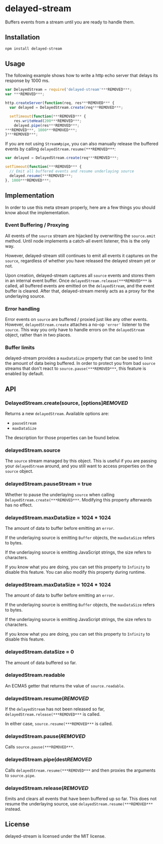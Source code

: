 # delayed-stream

Buffers events from a stream until you are ready to handle them.

## Installation

``` bash
npm install delayed-stream
```

## Usage

The following example shows how to write a http echo server that delays its
response by 1000 ms.

``` javascript
var DelayedStream = require('delayed-stream'***REMOVED***;
var ***REMOVED***;

http.createServer(function(req, res***REMOVED*** {
  var delayed = DelayedStream.create(req***REMOVED***;

  setTimeout(function(***REMOVED*** {
    res.writeHead(200***REMOVED***;
    delayed.pipe(res***REMOVED***;
***REMOVED***, 1000***REMOVED***;
}***REMOVED***;
```

If you are not using `Stream#pipe`, you can also manually release the buffered
events by calling `delayedStream.resume(***REMOVED***`:

``` javascript
var delayed = DelayedStream.create(req***REMOVED***;

setTimeout(function(***REMOVED*** {
  // Emit all buffered events and resume underlaying source
  delayed.resume(***REMOVED***;
}, 1000***REMOVED***;
```

## Implementation

In order to use this meta stream properly, here are a few things you should
know about the implementation.

### Event Buffering / Proxying

All events of the `source` stream are hijacked by overwriting the `source.emit`
method. Until node implements a catch-all event listener, this is the only way.

However, delayed-stream still continues to emit all events it captures on the
`source`, regardless of whether you have released the delayed stream yet or
not.

Upon creation, delayed-stream captures all `source` events and stores them in
an internal event buffer. Once `delayedStream.release(***REMOVED***` is called, all
buffered events are emitted on the `delayedStream`, and the event buffer is
cleared. After that, delayed-stream merely acts as a proxy for the underlaying
source.

### Error handling

Error events on `source` are buffered / proxied just like any other events.
However, `delayedStream.create` attaches a no-op `'error'` listener to the
`source`. This way you only have to handle errors on the `delayedStream`
object, rather than in two places.

### Buffer limits

delayed-stream provides a `maxDataSize` property that can be used to limit
the amount of data being buffered. In order to protect you from bad `source`
streams that don't react to `source.pause(***REMOVED***`, this feature is enabled by
default.

## API

### DelayedStream.create(source, [options]***REMOVED***

Returns a new `delayedStream`. Available options are:

* `pauseStream`
* `maxDataSize`

The description for those properties can be found below.

### delayedStream.source

The `source` stream managed by this object. This is useful if you are
passing your `delayedStream` around, and you still want to access properties
on the `source` object.

### delayedStream.pauseStream = true

Whether to pause the underlaying `source` when calling
`DelayedStream.create(***REMOVED***`. Modifying this property afterwards has no effect.

### delayedStream.maxDataSize = 1024 * 1024

The amount of data to buffer before emitting an `error`.

If the underlaying source is emitting `Buffer` objects, the `maxDataSize`
refers to bytes.

If the underlaying source is emitting JavaScript strings, the size refers to
characters.

If you know what you are doing, you can set this property to `Infinity` to
disable this feature. You can also modify this property during runtime.

### delayedStream.maxDataSize = 1024 * 1024

The amount of data to buffer before emitting an `error`.

If the underlaying source is emitting `Buffer` objects, the `maxDataSize`
refers to bytes.

If the underlaying source is emitting JavaScript strings, the size refers to
characters.

If you know what you are doing, you can set this property to `Infinity` to
disable this feature.

### delayedStream.dataSize = 0

The amount of data buffered so far.

### delayedStream.readable

An ECMA5 getter that returns the value of `source.readable`.

### delayedStream.resume(***REMOVED***

If the `delayedStream` has not been released so far, `delayedStream.release(***REMOVED***`
is called.

In either case, `source.resume(***REMOVED***` is called.

### delayedStream.pause(***REMOVED***

Calls `source.pause(***REMOVED***`.

### delayedStream.pipe(dest***REMOVED***

Calls `delayedStream.resume(***REMOVED***` and then proxies the arguments to `source.pipe`.

### delayedStream.release(***REMOVED***

Emits and clears all events that have been buffered up so far. This does not
resume the underlaying source, use `delayedStream.resume(***REMOVED***` instead.

## License

delayed-stream is licensed under the MIT license.
